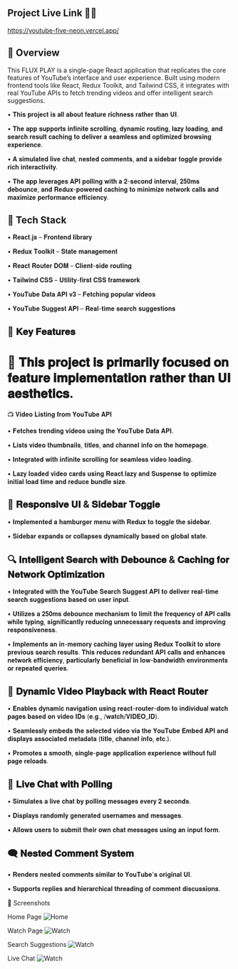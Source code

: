 ## Project Live Link 🔗🔗
  https://youtube-five-neon.vercel.app/

## 📖 Overview
  This FLUX PLAY is a single-page React application that replicates the core features of YouTube’s interface and user experience. Built using modern frontend tools like React, Redux Toolkit, and Tailwind CSS, it integrates with real YouTube APIs to fetch trending videos and offer intelligent search suggestions.

 • 𝐓𝐡𝐢𝐬 𝐩𝐫𝐨𝐣𝐞𝐜𝐭 𝐢𝐬 𝐚𝐥𝐥 𝐚𝐛𝐨𝐮𝐭 𝐟𝐞𝐚𝐭𝐮𝐫𝐞 𝐫𝐢𝐜𝐡𝐧𝐞𝐬𝐬 𝐫𝐚𝐭𝐡𝐞𝐫 𝐭𝐡𝐚𝐧 𝐔𝐈.
 
 • 𝐓𝐡𝐞 𝐚𝐩𝐩 𝐬𝐮𝐩𝐩𝐨𝐫𝐭𝐬 𝐢𝐧𝐟𝐢𝐧𝐢𝐭𝐞 𝐬𝐜𝐫𝐨𝐥𝐥𝐢𝐧𝐠, 𝐝𝐲𝐧𝐚𝐦𝐢𝐜 𝐫𝐨𝐮𝐭𝐢𝐧𝐠, 𝐥𝐚𝐳𝐲 𝐥𝐨𝐚𝐝𝐢𝐧𝐠, 𝐚𝐧𝐝 𝐬𝐞𝐚𝐫𝐜𝐡 𝐫𝐞𝐬𝐮𝐥𝐭 𝐜𝐚𝐜𝐡𝐢𝐧𝐠 𝐭𝐨 𝐝𝐞𝐥𝐢𝐯𝐞𝐫 𝐚 𝐬𝐞𝐚𝐦𝐥𝐞𝐬𝐬 𝐚𝐧𝐝 𝐨𝐩𝐭𝐢𝐦𝐢𝐳𝐞𝐝 𝐛𝐫𝐨𝐰𝐬𝐢𝐧𝐠 𝐞𝐱𝐩𝐞𝐫𝐢𝐞𝐧𝐜𝐞.
 
 • 𝐀 𝐬𝐢𝐦𝐮𝐥𝐚𝐭𝐞𝐝 𝐥𝐢𝐯𝐞 𝐜𝐡𝐚𝐭, 𝐧𝐞𝐬𝐭𝐞𝐝 𝐜𝐨𝐦𝐦𝐞𝐧𝐭𝐬, 𝐚𝐧𝐝 𝐚 𝐬𝐢𝐝𝐞𝐛𝐚𝐫 𝐭𝐨𝐠𝐠𝐥𝐞 𝐩𝐫𝐨𝐯𝐢𝐝𝐞 𝐫𝐢𝐜𝐡 𝐢𝐧𝐭𝐞𝐫𝐚𝐜𝐭𝐢𝐯𝐢𝐭𝐲.
 
 • 𝐓𝐡𝐞 𝐚𝐩𝐩 𝐥𝐞𝐯𝐞𝐫𝐚𝐠𝐞𝐬 𝐀𝐏𝐈 𝐩𝐨𝐥𝐥𝐢𝐧𝐠 𝐰𝐢𝐭𝐡 𝐚 𝟐-𝐬𝐞𝐜𝐨𝐧𝐝 𝐢𝐧𝐭𝐞𝐫𝐯𝐚𝐥, 𝟐𝟓𝟎𝐦𝐬 𝐝𝐞𝐛𝐨𝐮𝐧𝐜𝐞, 𝐚𝐧𝐝 𝐑𝐞𝐝𝐮𝐱-𝐩𝐨𝐰𝐞𝐫𝐞𝐝 𝐜𝐚𝐜𝐡𝐢𝐧𝐠 𝐭𝐨 𝐦𝐢𝐧𝐢𝐦𝐢𝐳𝐞 𝐧𝐞𝐭𝐰𝐨𝐫𝐤 𝐜𝐚𝐥𝐥𝐬 𝐚𝐧𝐝 𝐦𝐚𝐱𝐢𝐦𝐢𝐳𝐞 𝐩𝐞𝐫𝐟𝐨𝐫𝐦𝐚𝐧𝐜𝐞 𝐞𝐟𝐟𝐢𝐜𝐢𝐞𝐧𝐜𝐲.

## 🚀 Tech Stack

 • 𝐑𝐞𝐚𝐜𝐭.𝐣𝐬 – 𝐅𝐫𝐨𝐧𝐭𝐞𝐧𝐝 𝐥𝐢𝐛𝐫𝐚𝐫𝐲

 • 𝐑𝐞𝐝𝐮𝐱 𝐓𝐨𝐨𝐥𝐤𝐢𝐭 – 𝐒𝐭𝐚𝐭𝐞 𝐦𝐚𝐧𝐚𝐠𝐞𝐦𝐞𝐧𝐭

 • 𝐑𝐞𝐚𝐜𝐭 𝐑𝐨𝐮𝐭𝐞𝐫 𝐃𝐎𝐌 – 𝐂𝐥𝐢𝐞𝐧𝐭-𝐬𝐢𝐝𝐞 𝐫𝐨𝐮𝐭𝐢𝐧𝐠

 • 𝐓𝐚𝐢𝐥𝐰𝐢𝐧𝐝 𝐂𝐒𝐒 – 𝐔𝐭𝐢𝐥𝐢𝐭𝐲-𝐟𝐢𝐫𝐬𝐭 𝐂𝐒𝐒 𝐟𝐫𝐚𝐦𝐞𝐰𝐨𝐫𝐤

 • 𝐘𝐨𝐮𝐓𝐮𝐛𝐞 𝐃𝐚𝐭𝐚 𝐀𝐏𝐈 𝐯𝟑 – 𝐅𝐞𝐭𝐜𝐡𝐢𝐧𝐠 𝐩𝐨𝐩𝐮𝐥𝐚𝐫 𝐯𝐢𝐝𝐞𝐨𝐬

 • 𝐘𝐨𝐮𝐓𝐮𝐛𝐞 𝐒𝐮𝐠𝐠𝐞𝐬𝐭 𝐀𝐏𝐈 – 𝐑𝐞𝐚𝐥-𝐭𝐢𝐦𝐞 𝐬𝐞𝐚𝐫𝐜𝐡 𝐬𝐮𝐠𝐠𝐞𝐬𝐭𝐢𝐨𝐧𝐬


 
 ## 🧠 𝐊𝐞𝐲 𝐅𝐞𝐚𝐭𝐮𝐫𝐞𝐬

 # 📝 𝐓𝐡𝐢𝐬 𝐩𝐫𝐨𝐣𝐞𝐜𝐭 𝐢𝐬 𝐩𝐫𝐢𝐦𝐚𝐫𝐢𝐥𝐲 𝐟𝐨𝐜𝐮𝐬𝐞𝐝 𝐨𝐧 𝐟𝐞𝐚𝐭𝐮𝐫𝐞 𝐢𝐦𝐩𝐥𝐞𝐦𝐞𝐧𝐭𝐚𝐭𝐢𝐨𝐧 𝐫𝐚𝐭𝐡𝐞𝐫 𝐭𝐡𝐚𝐧 𝐔𝐈 𝐚𝐞𝐬𝐭𝐡𝐞𝐭𝐢𝐜𝐬.

📺 𝐕𝐢𝐝𝐞𝐨 𝐋𝐢𝐬𝐭𝐢𝐧𝐠 𝐟𝐫𝐨𝐦 𝐘𝐨𝐮𝐓𝐮𝐛𝐞 𝐀𝐏𝐈

  • 𝐅𝐞𝐭𝐜𝐡𝐞𝐬 𝐭𝐫𝐞𝐧𝐝𝐢𝐧𝐠 𝐯𝐢𝐝𝐞𝐨𝐬 𝐮𝐬𝐢𝐧𝐠 𝐭𝐡𝐞 𝐘𝐨𝐮𝐓𝐮𝐛𝐞 𝐃𝐚𝐭𝐚 𝐀𝐏𝐈.
 
  • 𝐋𝐢𝐬𝐭𝐬 𝐯𝐢𝐝𝐞𝐨 𝐭𝐡𝐮𝐦𝐛𝐧𝐚𝐢𝐥𝐬, 𝐭𝐢𝐭𝐥𝐞𝐬, 𝐚𝐧𝐝 𝐜𝐡𝐚𝐧𝐧𝐞𝐥 𝐢𝐧𝐟𝐨 𝐨𝐧 𝐭𝐡𝐞 𝐡𝐨𝐦𝐞𝐩𝐚𝐠𝐞.

  • 𝐈𝐧𝐭𝐞𝐠𝐫𝐚𝐭𝐞𝐝 𝐰𝐢𝐭𝐡 𝐢𝐧𝐟𝐢𝐧𝐢𝐭𝐞 𝐬𝐜𝐫𝐨𝐥𝐥𝐢𝐧𝐠 𝐟𝐨𝐫 𝐬𝐞𝐚𝐦𝐥𝐞𝐬𝐬 𝐯𝐢𝐝𝐞𝐨 𝐥𝐨𝐚𝐝𝐢𝐧𝐠.

  • 𝐋𝐚𝐳𝐲 𝐥𝐨𝐚𝐝𝐞𝐝 𝐯𝐢𝐝𝐞𝐨 𝐜𝐚𝐫𝐝𝐬 𝐮𝐬𝐢𝐧𝐠 𝐑𝐞𝐚𝐜𝐭.𝐥𝐚𝐳𝐲 𝐚𝐧𝐝 𝐒𝐮𝐬𝐩𝐞𝐧𝐬𝐞 𝐭𝐨 𝐨𝐩𝐭𝐢𝐦𝐢𝐳𝐞 𝐢𝐧𝐢𝐭𝐢𝐚𝐥 𝐥𝐨𝐚𝐝 𝐭𝐢𝐦𝐞 𝐚𝐧𝐝 𝐫𝐞𝐝𝐮𝐜𝐞 𝐛𝐮𝐧𝐝𝐥𝐞 𝐬𝐢𝐳𝐞.

## 📱 𝐑𝐞𝐬𝐩𝐨𝐧𝐬𝐢𝐯𝐞 𝐔𝐈 & 𝐒𝐢𝐝𝐞𝐛𝐚𝐫 𝐓𝐨𝐠𝐠𝐥𝐞

  • 𝐈𝐦𝐩𝐥𝐞𝐦𝐞𝐧𝐭𝐞𝐝 𝐚 𝐡𝐚𝐦𝐛𝐮𝐫𝐠𝐞𝐫 𝐦𝐞𝐧𝐮 𝐰𝐢𝐭𝐡 𝐑𝐞𝐝𝐮𝐱 𝐭𝐨 𝐭𝐨𝐠𝐠𝐥𝐞 𝐭𝐡𝐞 𝐬𝐢𝐝𝐞𝐛𝐚𝐫.

  • 𝐒𝐢𝐝𝐞𝐛𝐚𝐫 𝐞𝐱𝐩𝐚𝐧𝐝𝐬 𝐨𝐫 𝐜𝐨𝐥𝐥𝐚𝐩𝐬𝐞𝐬 𝐝𝐲𝐧𝐚𝐦𝐢𝐜𝐚𝐥𝐥𝐲 𝐛𝐚𝐬𝐞𝐝 𝐨𝐧 𝐠𝐥𝐨𝐛𝐚𝐥 𝐬𝐭𝐚𝐭𝐞.

## 🔍 𝐈𝐧𝐭𝐞𝐥𝐥𝐢𝐠𝐞𝐧𝐭 𝐒𝐞𝐚𝐫𝐜𝐡 𝐰𝐢𝐭𝐡 𝐃𝐞𝐛𝐨𝐮𝐧𝐜𝐞 & 𝐂𝐚𝐜𝐡𝐢𝐧𝐠 𝐟𝐨𝐫 𝐍𝐞𝐭𝐰𝐨𝐫𝐤 𝐎𝐩𝐭𝐢𝐦𝐢𝐳𝐚𝐭𝐢𝐨𝐧

  • 𝐈𝐧𝐭𝐞𝐠𝐫𝐚𝐭𝐞𝐝 𝐰𝐢𝐭𝐡 𝐭𝐡𝐞 𝐘𝐨𝐮𝐓𝐮𝐛𝐞 𝐒𝐞𝐚𝐫𝐜𝐡 𝐒𝐮𝐠𝐠𝐞𝐬𝐭 𝐀𝐏𝐈 𝐭𝐨 𝐝𝐞𝐥𝐢𝐯𝐞𝐫 𝐫𝐞𝐚𝐥-𝐭𝐢𝐦𝐞 𝐬𝐞𝐚𝐫𝐜𝐡 𝐬𝐮𝐠𝐠𝐞𝐬𝐭𝐢𝐨𝐧𝐬 𝐛𝐚𝐬𝐞𝐝 𝐨𝐧 𝐮𝐬𝐞𝐫 𝐢𝐧𝐩𝐮𝐭.

  • 𝐔𝐭𝐢𝐥𝐢𝐳𝐞𝐬 𝐚 𝟐𝟓𝟎𝐦𝐬 𝐝𝐞𝐛𝐨𝐮𝐧𝐜𝐞 𝐦𝐞𝐜𝐡𝐚𝐧𝐢𝐬𝐦 𝐭𝐨 𝐥𝐢𝐦𝐢𝐭 𝐭𝐡𝐞 𝐟𝐫𝐞𝐪𝐮𝐞𝐧𝐜𝐲 𝐨𝐟 𝐀𝐏𝐈 𝐜𝐚𝐥𝐥𝐬 𝐰𝐡𝐢𝐥𝐞 𝐭𝐲𝐩𝐢𝐧𝐠, 𝐬𝐢𝐠𝐧𝐢𝐟𝐢𝐜𝐚𝐧𝐭𝐥𝐲 𝐫𝐞𝐝𝐮𝐜𝐢𝐧𝐠 𝐮𝐧𝐧𝐞𝐜𝐞𝐬𝐬𝐚𝐫𝐲 𝐫𝐞𝐪𝐮𝐞𝐬𝐭𝐬 𝐚𝐧𝐝 𝐢𝐦𝐩𝐫𝐨𝐯𝐢𝐧𝐠 𝐫𝐞𝐬𝐩𝐨𝐧𝐬𝐢𝐯𝐞𝐧𝐞𝐬𝐬.

  • 𝐈𝐦𝐩𝐥𝐞𝐦𝐞𝐧𝐭𝐬 𝐚𝐧 𝐢𝐧-𝐦𝐞𝐦𝐨𝐫𝐲 𝐜𝐚𝐜𝐡𝐢𝐧𝐠 𝐥𝐚𝐲𝐞𝐫 𝐮𝐬𝐢𝐧𝐠 𝐑𝐞𝐝𝐮𝐱 𝐓𝐨𝐨𝐥𝐤𝐢𝐭 𝐭𝐨 𝐬𝐭𝐨𝐫𝐞 𝐩𝐫𝐞𝐯𝐢𝐨𝐮𝐬 𝐬𝐞𝐚𝐫𝐜𝐡 𝐫𝐞𝐬𝐮𝐥𝐭𝐬. 𝐓𝐡𝐢𝐬 𝐫𝐞𝐝𝐮𝐜𝐞𝐬 𝐫𝐞𝐝𝐮𝐧𝐝𝐚𝐧𝐭 𝐀𝐏𝐈 𝐜𝐚𝐥𝐥𝐬 𝐚𝐧𝐝 𝐞𝐧𝐡𝐚𝐧𝐜𝐞𝐬 𝐧𝐞𝐭𝐰𝐨𝐫𝐤 𝐞𝐟𝐟𝐢𝐜𝐢𝐞𝐧𝐜𝐲, 𝐩𝐚𝐫𝐭𝐢𝐜𝐮𝐥𝐚𝐫𝐥𝐲 
    𝐛𝐞𝐧𝐞𝐟𝐢𝐜𝐢𝐚𝐥 𝐢𝐧 𝐥𝐨𝐰-𝐛𝐚𝐧𝐝𝐰𝐢𝐝𝐭𝐡 𝐞𝐧𝐯𝐢𝐫𝐨𝐧𝐦𝐞𝐧𝐭𝐬 𝐨𝐫 𝐫𝐞𝐩𝐞𝐚𝐭𝐞𝐝 𝐪𝐮𝐞𝐫𝐢𝐞𝐬.

## 🎥 𝐃𝐲𝐧𝐚𝐦𝐢𝐜 𝐕𝐢𝐝𝐞𝐨 𝐏𝐥𝐚𝐲𝐛𝐚𝐜𝐤 𝐰𝐢𝐭𝐡 𝐑𝐞𝐚𝐜𝐭 𝐑𝐨𝐮𝐭𝐞𝐫

  • 𝐄𝐧𝐚𝐛𝐥𝐞𝐬 𝐝𝐲𝐧𝐚𝐦𝐢𝐜 𝐧𝐚𝐯𝐢𝐠𝐚𝐭𝐢𝐨𝐧 𝐮𝐬𝐢𝐧𝐠 𝐫𝐞𝐚𝐜𝐭-𝐫𝐨𝐮𝐭𝐞𝐫-𝐝𝐨𝐦 𝐭𝐨 𝐢𝐧𝐝𝐢𝐯𝐢𝐝𝐮𝐚𝐥 𝐰𝐚𝐭𝐜𝐡 𝐩𝐚𝐠𝐞𝐬 𝐛𝐚𝐬𝐞𝐝 𝐨𝐧 𝐯𝐢𝐝𝐞𝐨 𝐈𝐃𝐬 (𝐞.𝐠., /𝐰𝐚𝐭𝐜𝐡/𝐕𝐈𝐃𝐄𝐎_𝐈𝐃).

  • 𝐒𝐞𝐚𝐦𝐥𝐞𝐬𝐬𝐥𝐲 𝐞𝐦𝐛𝐞𝐝𝐬 𝐭𝐡𝐞 𝐬𝐞𝐥𝐞𝐜𝐭𝐞𝐝 𝐯𝐢𝐝𝐞𝐨 𝐯𝐢𝐚 𝐭𝐡𝐞 𝐘𝐨𝐮𝐓𝐮𝐛𝐞 𝐄𝐦𝐛𝐞𝐝 𝐀𝐏𝐈 𝐚𝐧𝐝 𝐝𝐢𝐬𝐩𝐥𝐚𝐲𝐬 𝐚𝐬𝐬𝐨𝐜𝐢𝐚𝐭𝐞𝐝 𝐦𝐞𝐭𝐚𝐝𝐚𝐭𝐚 (𝐭𝐢𝐭𝐥𝐞, 𝐜𝐡𝐚𝐧𝐧𝐞𝐥 𝐢𝐧𝐟𝐨, 𝐞𝐭𝐜.).

  • 𝐏𝐫𝐨𝐦𝐨𝐭𝐞𝐬 𝐚 𝐬𝐦𝐨𝐨𝐭𝐡, 𝐬𝐢𝐧𝐠𝐥𝐞-𝐩𝐚𝐠𝐞 𝐚𝐩𝐩𝐥𝐢𝐜𝐚𝐭𝐢𝐨𝐧 𝐞𝐱𝐩𝐞𝐫𝐢𝐞𝐧𝐜𝐞 𝐰𝐢𝐭𝐡𝐨𝐮𝐭 𝐟𝐮𝐥𝐥 𝐩𝐚𝐠𝐞 𝐫𝐞𝐥𝐨𝐚𝐝𝐬.

## 💬 𝐋𝐢𝐯𝐞 𝐂𝐡𝐚𝐭 𝐰𝐢𝐭𝐡 𝐏𝐨𝐥𝐥𝐢𝐧𝐠

  • 𝐒𝐢𝐦𝐮𝐥𝐚𝐭𝐞𝐬 𝐚 𝐥𝐢𝐯𝐞 𝐜𝐡𝐚𝐭 𝐛𝐲 𝐩𝐨𝐥𝐥𝐢𝐧𝐠 𝐦𝐞𝐬𝐬𝐚𝐠𝐞𝐬 𝐞𝐯𝐞𝐫𝐲 𝟐 𝐬𝐞𝐜𝐨𝐧𝐝𝐬.

  • 𝐃𝐢𝐬𝐩𝐥𝐚𝐲𝐬 𝐫𝐚𝐧𝐝𝐨𝐦𝐥𝐲 𝐠𝐞𝐧𝐞𝐫𝐚𝐭𝐞𝐝 𝐮𝐬𝐞𝐫𝐧𝐚𝐦𝐞𝐬 𝐚𝐧𝐝 𝐦𝐞𝐬𝐬𝐚𝐠𝐞𝐬.

  • 𝐀𝐥𝐥𝐨𝐰𝐬 𝐮𝐬𝐞𝐫𝐬 𝐭𝐨 𝐬𝐮𝐛𝐦𝐢𝐭 𝐭𝐡𝐞𝐢𝐫 𝐨𝐰𝐧 𝐜𝐡𝐚𝐭 𝐦𝐞𝐬𝐬𝐚𝐠𝐞𝐬 𝐮𝐬𝐢𝐧𝐠 𝐚𝐧 𝐢𝐧𝐩𝐮𝐭 𝐟𝐨𝐫𝐦.

## 🗨️ 𝐍𝐞𝐬𝐭𝐞𝐝 𝐂𝐨𝐦𝐦𝐞𝐧𝐭 𝐒𝐲𝐬𝐭𝐞𝐦

  • 𝐑𝐞𝐧𝐝𝐞𝐫𝐬 𝐧𝐞𝐬𝐭𝐞𝐝 𝐜𝐨𝐦𝐦𝐞𝐧𝐭𝐬 𝐬𝐢𝐦𝐢𝐥𝐚𝐫 𝐭𝐨 𝐘𝐨𝐮𝐓𝐮𝐛𝐞'𝐬 𝐨𝐫𝐢𝐠𝐢𝐧𝐚𝐥 𝐔𝐈.

 • 𝐒𝐮𝐩𝐩𝐨𝐫𝐭𝐬 𝐫𝐞𝐩𝐥𝐢𝐞𝐬 𝐚𝐧𝐝 𝐡𝐢𝐞𝐫𝐚𝐫𝐜𝐡𝐢𝐜𝐚𝐥 𝐭𝐡𝐫𝐞𝐚𝐝𝐢𝐧𝐠 𝐨𝐟 𝐜𝐨𝐦𝐦𝐞𝐧𝐭 𝐝𝐢𝐬𝐜𝐮𝐬𝐬𝐢𝐨𝐧𝐬.


 📸 Screenshots

   Home Page 
   ![Home](./screenshots/home.png)

  Watch Page
  ![Watch](./screenshots/watch.png)

  Search Suggestions
  ![Watch](./screenshots/watch.png)

  Live Chat
  ![Watch](./screenshots/watch.png)



 
